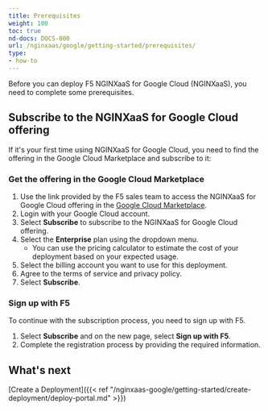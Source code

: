 ```yaml
---
title: Prerequisites
weight: 100
toc: true
nd-docs: DOCS-000
url: /nginxaas/google/getting-started/prerequisites/
type:
- how-to
---
```


Before you can deploy F5 NGINXaaS for Google Cloud (NGINXaaS), you need to complete some prerequisites.

## Subscribe to the NGINXaaS for Google Cloud offering

If it's your first time using NGINXaaS for Google Cloud, you need to find the offering in the Google Cloud Marketplace and subscribe to it:

### Get the offering in the Google Cloud Marketplace

1. Use the link provided by the F5 sales team to access the NGINXaaS for Google Cloud offering in the [Google Cloud Marketplace](https://console.cloud.google.com/marketplace).
1. Login with your Google Cloud account.
1. Select **Subscribe** to subscribe to the NGINXaaS for Google Cloud offering.
1. Select the **Enterprise** plan using the dropdown menu.
   - You can use the pricing calculator to estimate the cost of your deployment
   based on your expected usage.
1. Select the billing account you want to use for this deployment.
1. Agree to the terms of service and privacy policy.
1. Select **Subscribe**.

### Sign up with F5

To continue with the subscription process, you need to sign up with F5.

1. Select **Subscribe** and on the new page, select **Sign up with F5**.
1. Complete the registration process by providing the required information.

## What's next

[Create a Deployment]({{< ref "/nginxaas-google/getting-started/create-deployment/deploy-portal.md" >}})
